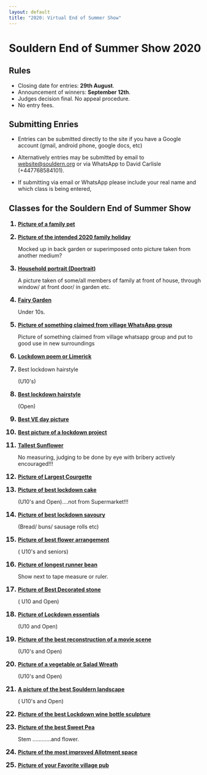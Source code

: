 ```yaml
---
layout: default
title: "2020: Virtual End of Summer Show"
---
```

<style>
ol li::marker {font-size:125%; font-weight:bold;}
</style>

# Souldern End of Summer Show 2020

## Rules

* Closing date for entries:  **29th August**.
* Announcement of winners: **September 12th**.
* Judges decision final. No appeal procedure.
* No entry fees.


## Submitting Enries

* Entries can be submitted directly to the site if you have a Google
account (gmail, android phone, google docs, etc)

*  Alternatively entries  may be submitted
by email to [website@souldern.org](mailto:website@souldern.org) or via
WhatsApp to David Carlisle (+447768584101).

*  If submitting via email or
WhatsApp please include your real name and which class is being entered,


## Classes for the Souldern End of Summer Show


1.  [**Picture of a family pet**](https://photos.app.goo.gl/ZAkadkMo2n9UXLhS7)

2.  [**Picture of the intended 2020 family holiday**](https://photos.app.goo.gl/QWgBzpQ3RUDbi6L39)

    Mocked up in back garden or superimposed onto picture taken from another medium?

3. [**Household portrait (Doortrait)**](https://photos.app.goo.gl/FHrKctR5iaVKk4cN6)

   A picture taken of some/all members of family at front of house, through window/ at front door/ in garden etc.

4. [**Fairy Garden**](https://photos.app.goo.gl/xg5Waqmcwm72TkWp7)

   Under 10s.
   

5. [**Picture of something claimed from village WhatsApp group**](https://photos.app.goo.gl/M79Hch9v3ErAHdRB9)

   Picture of something claimed from village whatsapp group and put to good use in new surroundings

6. [**Lockdown poem or Limerick**](https://photos.app.goo.gl/jgCKsv3n1kG3p4hDA)

7. Best lockdown hairstyle

   (U10's)

8. [**Best lockdown hairstyle**](https://photos.app.goo.gl/pYPf2xWnBhH3C2Xf7)

    (Open)

9. [**Best VE day picture**](https://photos.app.goo.gl/PAid97LYpC9mkb4Z8)

10. [**Best picture of a lockdown project**](https://photos.app.goo.gl/MwAgaHN7xUUr2HF7A)

11. [**Tallest Sunflower**](https://photos.app.goo.gl/WUR2Y6sWnWLTfUV4A)

    No measuring, judging to be done by eye with bribery actively encouraged!!!

12. [**Picture of Largest Courgette**](https://photos.app.goo.gl/Y8CWtJwY5uvtSvi99)

13. [**Picture of best lockdown cake**](https://photos.app.goo.gl/SQ4Nno3tmbJikcZ16)

    (U10's and Open)....not from Supermarket!!!

14. [**Picture of best lockdown savoury**](https://photos.app.goo.gl/vZ2tAiY2WLEqq96WA)

    (Bread/ buns/ sausage rolls etc)

15. [**Picture of best flower arrangement**](https://photos.app.goo.gl/5y6vootQ6bEDojfEA)

    ( U10's and seniors)

16. [**Picture of longest runner bean**](https://photos.app.goo.gl/5pZanfDN3uAvWtC27)

    Show next to tape measure or ruler.

17. [**Picture of Best Decorated stone**](https://photos.app.goo.gl/wDXDRFAAyXcqmyLr8)

    ( U10 and Open)

18. [**Picture of Lockdown essentials**](https://photos.app.goo.gl/CAJaxLSKTZ5ocfY3A)

    (U10 and Open)

19. [**Picture of the best reconstruction of a movie scene**](https://photos.app.goo.gl/Arw4UkFriEg5wiPc8)

    (U10's and Open)

20. [**Picture of a vegetable or Salad Wreath**](https://photos.app.goo.gl/SfvJCEKL273N1Jgz5)

    (U10's and Open)

21. [**A picture of the best Souldern landscape**](https://photos.app.goo.gl/EyxmDApYwPjVFqqg7)

    ( U10's and Open)

22. [**Picture of the best Lockdown wine bottle sculpture**](https://photos.app.goo.gl/eS48GEn2Dc99GJ3AA)

23. [**Picture of the best Sweet Pea**](https://photos.app.goo.gl/7KufQcUWvGzpfPWa6)

    Stem ............and flower.

24. [**Picture of the most improved Allotment space**](https://photos.app.goo.gl/hrAsk9PtHoPW4JTq5)

25. [**Picture of your Favorite village pub**](https://photos.app.goo.gl/qcqESkW977ngQ3vE7)
